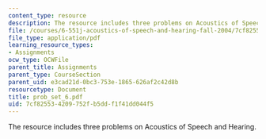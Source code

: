 ```yaml
---
content_type: resource
description: The resource includes three problems on Acoustics of Speech and Hearing.
file: /courses/6-551j-acoustics-of-speech-and-hearing-fall-2004/7cf825534209752fb5ddf1f41dd044f5_prob_set_6.pdf
file_type: application/pdf
learning_resource_types:
- Assignments
ocw_type: OCWFile
parent_title: Assignments
parent_type: CourseSection
parent_uid: e3cad21d-0bc3-753e-1865-626af2c42d8b
resourcetype: Document
title: prob_set_6.pdf
uid: 7cf82553-4209-752f-b5dd-f1f41dd044f5
---
```

The resource includes three problems on Acoustics of Speech and Hearing.

